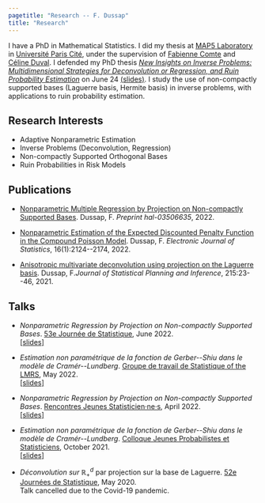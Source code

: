 ```yaml
---
pagetitle: "Research -- F. Dussap"
title: "Research"
---
```


I have a PhD in Mathematical Statistics. I did my thesis at [MAP5 Laboratory](http://w3.mi.parisdescartes.fr/map5/) in [Université Paris Cité](https://u-paris.fr/en/), under the supervision of [Fabienne Comte](http://helios.mi.parisdescartes.fr/~comte/) and [Céline Duval](https://sites.google.com/site/celinehduval/).
I defended my PhD thesis [*New Insights on Inverse Problems: Multidimensional Strategies for Deconvolution or Regression, and Ruin Probability Estimation*](./Files/thesis.pdf) on June 24 [(slides)](./Files/thesis_defence.pdf). I study the use of non-compactly supported bases (Laguerre basis, Hermite basis) in inverse problems, with applications to ruin probability estimation. 


## Research Interests

-   Adaptive Nonparametric Estimation
-   Inverse Problems (Deconvolution, Regression)
-   Non-compactly Supported Orthogonal Bases
-   Ruin Probabilities in Risk Models


## Publications

- [Nonparametric Multiple Regression by Projection on Non-compactly Supported Bases](https://hal.archives-ouvertes.fr/hal-03506635). Dussap, F. *Preprint hal-03506635*, 2022.

- [Nonparametric Estimation of the Expected Discounted Penalty Function in the Compound Poisson Model](https://hal.archives-ouvertes.fr/hal-03212783). Dussap, F. *Electronic Journal of Statistics*, 16(1):2124--2174, 2022.

- [Anisotropic multivariate deconvolution using projection on the Laguerre basis](https://hal.archives-ouvertes.fr/hal-02400684). Dussap, F.*Journal of Statistical Planning and Inference*, 215:23--46, 2021.

## Talks

-   *Nonparametric Regression by Projection on Non-compactly Supported Bases*. [53e Journée de Statistique](https://jds22.sciencesconf.org/), June 2022.\
    [[slides]](./Files/jds-22.pdf)

-   *Estimation non paramétrique de la fonction de Gerber--Shiu dans le modèle de Cramér--Lundberg*. [Groupe de travail de Statistique of the LMRS](https://lmrs.univ-rouen.fr/fr/content/estimation-de-la-fonction-de-gerber-shiu-dans-le-modele-de-cramer-lundberg), May 2022.\
    [[slides]](./Files/rouen-05-22.pdf)

-   *Nonparametric Regression by Projection on Non-compactly Supported Bases*. [Rencontres Jeunes Statisticien·ne·s](https://rjs2022.sciencesconf.org), April 2022.\
    [[slides]](./Files/rjs-22.pdf)

-   *Estimation non paramétrique de la fonction de Gerber--Shiu dans le modèle de Cramér--Lundberg*. [Colloque Jeunes Probabilistes et Statisticiens](https://jps-2021.sciencesconf.org/), October 2021.\
    [[slides]](./Files/jps-21.pdf)

-   *Déconvolution sur* $\mathbb{R}_+^d$ par projection sur la base de Laguerre. [52e Journées de Statistique](https://jds2020.sciencesconf.org), May 2020.\
    Talk cancelled due to the Covid-19 pandemic.
